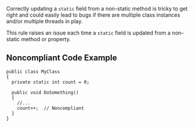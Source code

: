 Correctly updating a `static` field from a non-static method is tricky to get right and could easily lead to bugs if there are multiple class instances and/or multiple threads in play.
 
This rule raises an issue each time a `static` field is updated from a non-static method or property.
 
## Noncompliant Code Example

    public class MyClass
    {
      private static int count = 0;
    
      public void DoSomething()
      {
        //...
        count++;  // Noncompliant
      }
    }